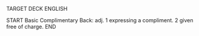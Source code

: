 TARGET DECK
ENGLISH

START
Basic
Complimentary
Back: adj. 1 expressing a compliment. 2 given free of charge.
END
